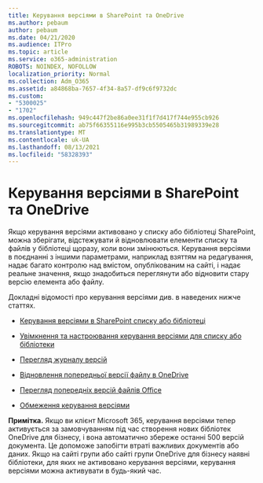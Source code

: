 ```yaml
---
title: Керування версіями в SharePoint та OneDrive
ms.author: pebaum
author: pebaum
ms.date: 04/21/2020
ms.audience: ITPro
ms.topic: article
ms.service: o365-administration
ROBOTS: NOINDEX, NOFOLLOW
localization_priority: Normal
ms.collection: Adm_O365
ms.assetid: a84868ba-7657-4f34-8a57-df9c6f9732dc
ms.custom:
- "5300025"
- "1702"
ms.openlocfilehash: 949c447f2be86a0ee31f1f7d417f744e955cb926
ms.sourcegitcommit: ab75f66355116e995b3cb5505465b31989339e28
ms.translationtype: MT
ms.contentlocale: uk-UA
ms.lasthandoff: 08/13/2021
ms.locfileid: "58328393"
---
```

# <a name="versioning-in-sharepoint-and-onedrive"></a>Керування версіями в SharePoint та OneDrive 


Якщо керування версіями активовано у списку або бібліотеці SharePoint, можна зберігати, відстежувати й відновлювати елементи списку та файлів у бібліотеці щоразу, коли вони змінюються. Керування версіями в поєднанні з іншими параметрами, наприклад взяттям на редагування, надає багато контролю над вмістом, опублікованим на сайті, і надає реальне значення, якщо знадобиться переглянути або відновити стару версію елемента або файлу.

Докладні відомості про керування версіями див. в наведених нижче статтях.

- [Керування версіями в SharePoint списку або бібліотеці](https://support.office.com/article/how-does-versioning-work-in-a-sharepoint-list-or-library-0f6cd105-974f-44a4-aadb-43ac5bdfd247)

- [Увімкнення та настроювання керування версіями для списку або бібліотеки](https://support.office.com/article/enable-and-configure-versioning-for-a-list-or-library-1555d642-23ee-446a-990a-bcab618c7a37?ocmsassetID=HA102772148&amp;CTT=3&amp;CorrelationId=52441bb1-a619-4375-89d5-19d28769890f)

- [Перегляд журналу версій](https://support.office.com/article/View-the-version-history-of-an-item-or-file-in-a-list-or-library-53262060-5092-424D-A50B-C798B0EC32B1)

- [Відновлення попередньої версії файлу в OneDrive](https://support.office.com/article/restore-a-previous-version-of-a-file-in-onedrive-159cad6d-d76e-4981-88ef-de6e96c93893)

- [Перегляд попередніх версій файлів Office](https://support.office.com/article/view-previous-versions-of-office-files-5c1e076f-a9c9-41b8-8ace-f77b9642e2c2)

- [Обмеження керування версіями](https://docs.microsoft.com/office365/servicedescriptions/sharepoint-online-service-description/sharepoint-online-limits)

**Примітка.** Якщо ви клієнт Microsoft 365, керування версіями тепер активується за замовчуванням під час створення нових бібліотек OneDrive для бізнесу, і вона автоматично збереже останні 500 версій документа. Це допоможе запобігти втраті важливих документів або даних. Якщо на сайті групи або сайті групи OneDrive для бізнесу наявні бібліотеки, для яких не активовано керування версіями, керування версіями можна активувати в будь-який час.


